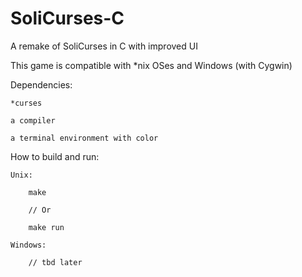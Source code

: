# SoliCurses-C
A remake of SoliCurses in C with improved UI

This game is compatible with *nix OSes and Windows (with Cygwin)

Dependencies:

    *curses
    
    a compiler
    
    a terminal environment with color
   
How to build and run:
    
    Unix:
    
        make

        // Or

        make run

    Windows:
    
        // tbd later
